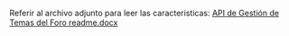 Referir al archivo adjunto para leer las caracteristicas: [API de Gestión de Temas del Foro readme.docx](https://github.com/user-attachments/files/16241144/API.de.Gestion.de.Temas.del.Foro.readme.docx)

